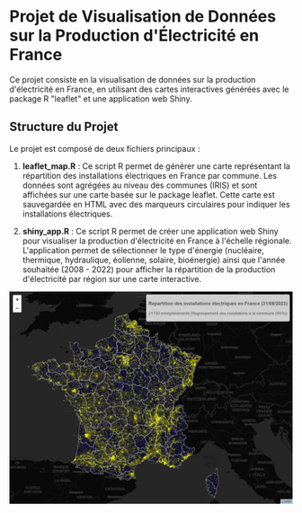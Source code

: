 
# Projet de Visualisation de Données sur la Production d'Électricité en France

Ce projet consiste en la visualisation de données sur la production d'électricité en France, en utilisant des cartes interactives générées avec le package R "leaflet" et une application web Shiny.

## Structure du Projet

Le projet est composé de deux fichiers principaux :

1. **leaflet_map.R** : Ce script R permet de générer une carte représentant la répartition des installations électriques en France par commune. Les données sont agrégées au niveau des communes (IRIS) et sont affichées sur une carte basée sur le package leaflet. Cette carte est sauvegardée en HTML avec des marqueurs circulaires pour indiquer les installations électriques.

2. **shiny_app.R** : Ce script R permet de créer une application web Shiny pour visualiser la production d'électricité en France à l'échelle régionale. L'application permet de sélectionner le type d'énergie (nucléaire, thermique, hydraulique, éolienne, solaire, bioénergie) ainsi que l'année souhaitée (2008 - 2022) pour afficher la répartition de la production d'électricité par région sur une carte interactive.

![Carte des installations électriques en France](leaflet_map.png)

